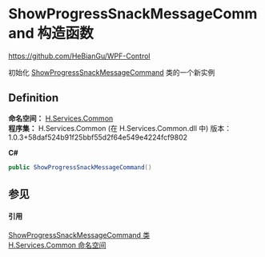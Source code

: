 # ShowProgressSnackMessageCommand 构造函数
https://github.com/HeBianGu/WPF-Control

初始化 <a href="1ea66558-9e15-6114-5f87-83fee1bb65da">ShowProgressSnackMessageCommand</a> 类的一个新实例



## Definition
**命名空间：** <a href="b9cdd84f-6623-a51a-f53b-465103ced202">H.Services.Common</a>  
**程序集：** H.Services.Common (在 H.Services.Common.dll 中) 版本：1.0.3+58daf524b91f25bbf55d2f64e549e4224fcf9802

**C#**
``` C#
public ShowProgressSnackMessageCommand()
```



## 参见


#### 引用
<a href="1ea66558-9e15-6114-5f87-83fee1bb65da">ShowProgressSnackMessageCommand 类</a>  
<a href="b9cdd84f-6623-a51a-f53b-465103ced202">H.Services.Common 命名空间</a>  
